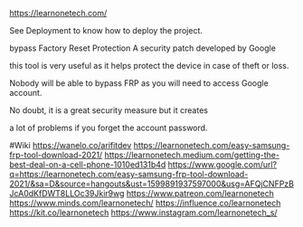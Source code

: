 https://learnonetech.com/

See Deployment to know how to deploy the project.

bypass Factory Reset Protection A security patch developed by Google

this tool is very useful as it helps protect the device in case of theft or loss.

Nobody will be able to bypass FRP as you will need to access Google account.

No doubt, it is a great security measure but it creates

a lot of problems if you forget the account password.


#Wiki
https://wanelo.co/arifitdev
https://learnonetech.com/easy-samsung-frp-tool-download-2021/
https://learnonetech.medium.com/getting-the-best-deal-on-a-cell-phone-1010ed131b4d
https://www.google.com/url?q=https://learnonetech.com/easy-samsung-frp-tool-download-2021/&sa=D&source=hangouts&ust=1599891937597000&usg=AFQjCNFPzBJcA0dKfDWT8LLOc39Jkir9wg
https://www.patreon.com/learnonetech
https://www.minds.com/learnonetech/
https://influence.co/learnonetech
https://kit.co/learnonetech
https://www.instagram.com/learnonetech_s/
